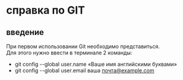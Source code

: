 # справка по GIT
## введение
При первом использовании Git необходимо представиться.  
Для этого нужно ввести в терминале 2 команды:
* git config --global user.name «Ваше имя английскими буквами»  
* git config --global user.email ваша почта@example.com

